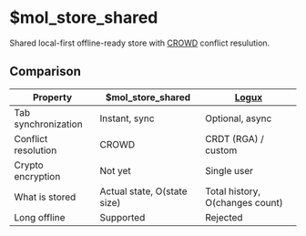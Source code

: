 # $mol_store_shared

Shared local-first offline-ready store with [CROWD](https://github.com/hyoo-ru/crowd.hyoo.ru) conflict resulution.

## Comparison

| Property            | $mol_store_shared           | [Logux](https://logux.io/)
|---------------------|-----------------------------|---------------------------
| Tab synchronization | Instant, sync               | Optional, async
| Conflict resolution | CROWD                       | CRDT (RGA) / custom
| Crypto encryption   | Not yet                     | Single user
| What is stored      | Actual state, O(state size) | Total history, O(changes count)
| Long offline        | Supported                   | Rejected
